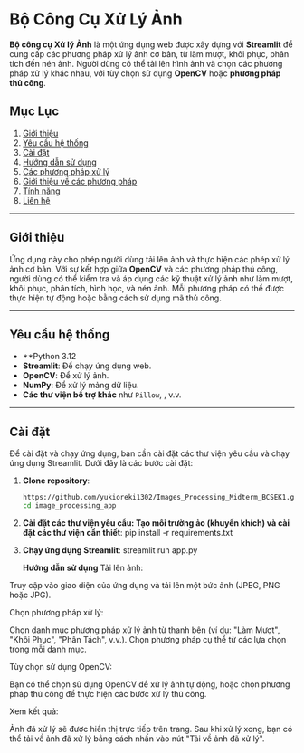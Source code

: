 # Bộ Công Cụ Xử Lý Ảnh

**Bộ công cụ Xử lý Ảnh** là một ứng dụng web được xây dựng với **Streamlit** để cung cấp các phương pháp xử lý ảnh cơ bản, từ làm mượt, khôi phục, phân tích đến nén ảnh. Người dùng có thể tải lên hình ảnh và chọn các phương pháp xử lý khác nhau, với tùy chọn sử dụng **OpenCV** hoặc **phương pháp thủ công**.

## Mục Lục
1. [Giới thiệu](#giới-thiệu)
2. [Yêu cầu hệ thống](#yêu-cầu-hệ-thống)
3. [Cài đặt](#cài-đặt)
4. [Hướng dẫn sử dụng](#hướng-dẫn-sử-dụng)
5. [Các phương pháp xử lý](#các-phương-pháp-xử-lý)
6. [Giới thiệu về các phương pháp](#giới-thiệu-về-các-phương-pháp)
7. [Tính năng](#tính-năng)
8. [Liên hệ](#liên-hệ)

---

## Giới thiệu

Ứng dụng này cho phép người dùng tải lên ảnh và thực hiện các phép xử lý ảnh cơ bản. Với sự kết hợp giữa **OpenCV** và các phương pháp thủ công, người dùng có thể kiểm tra và áp dụng các kỹ thuật xử lý ảnh như làm mượt, khôi phục, phân tích, hình học, và nén ảnh. Mỗi phương pháp có thể được thực hiện tự động hoặc bằng cách sử dụng mã thủ công.

---

## Yêu cầu hệ thống

- **Python 3.12
- **Streamlit**: Để chạy ứng dụng web.
- **OpenCV**: Để xử lý ảnh.
- **NumPy**: Để xử lý mảng dữ liệu.
- **Các thư viện bổ trợ khác** như `Pillow`, , v.v.

---

## Cài đặt

Để cài đặt và chạy ứng dụng, bạn cần cài đặt các thư viện yêu cầu và chạy ứng dụng Streamlit. Dưới đây là các bước cài đặt:

1. **Clone repository**:
   ```bash
   https://github.com/yukioreki1302/Images_Processing_Midterm_BCSEK1.git
   cd image_processing_app
2. **Cài đặt các thư viện yêu cầu: Tạo môi trường ảo (khuyến khích) và cài đặt các thư viện cần thiết**:
   pip install -r requirements.txt
3. **Chạy ứng dụng Streamlit**:
   streamlit run app.py

   **Hướng dẫn sử dụng**
Tải lên ảnh:

Truy cập vào giao diện của ứng dụng và tải lên một bức ảnh (JPEG, PNG hoặc JPG).

Chọn phương pháp xử lý:

Chọn danh mục phương pháp xử lý ảnh từ thanh bên (ví dụ: "Làm Mượt", "Khôi Phục", "Phân Tách", v.v.).
Chọn phương pháp cụ thể từ các lựa chọn trong mỗi danh mục.

Tùy chọn sử dụng OpenCV:

Bạn có thể chọn sử dụng OpenCV để xử lý ảnh tự động, hoặc chọn phương pháp thủ công để thực hiện các bước xử lý thủ công.

Xem kết quả:

Ảnh đã xử lý sẽ được hiển thị trực tiếp trên trang.
Sau khi xử lý xong, bạn có thể tải về ảnh đã xử lý bằng cách nhấn vào nút "Tải về ảnh đã xử lý".
